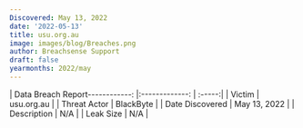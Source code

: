 ```yaml
---
Discovered: May 13, 2022
date: '2022-05-13'
title: usu.org.au
image: images/blog/Breaches.png
author: Breachsense Support
draft: false
yearmonths: 2022/may
---
```


| Data Breach Report------------:   |:-------------:    | :-----:|
| Victim    | usu.org.au      | 
| Threat Actor    | BlackByte      | 
| Date Discovered    | May 13, 2022      | 
| Description    | N/A      | 
| Leak Size    | N/A      | 

